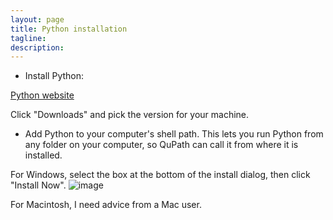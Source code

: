 ```yaml
---
layout: page
title: Python installation
tagline:
description: 
---
```


- Install Python:

[Python website](https://www.python.org/)

Click "Downloads" and pick the version for your machine.

- Add Python to your computer's shell path.  This lets you run Python from any folder on your computer, so QuPath can call it from where it is installed.

For Windows, select the box at the bottom of the install dialog, then click "Install Now".
![image](https://user-images.githubusercontent.com/27331078/128935145-e50d56e7-f801-4b25-bfe6-0064e8476853.png)

For Macintosh, I need advice from a Mac user.
